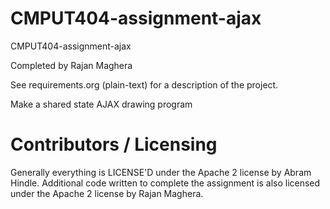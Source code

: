 CMPUT404-assignment-ajax
==============================

CMPUT404-assignment-ajax

Completed by Rajan Maghera

See requirements.org (plain-text) for a description of the project.

Make a shared state AJAX drawing program

Contributors / Licensing
========================

Generally everything is LICENSE'D under the Apache 2 license by Abram Hindle.
Additional code written to complete the assignment is also licensed under the Apache 2 license by Rajan Maghera.

